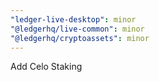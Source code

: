 ```yaml
---
"ledger-live-desktop": minor
"@ledgerhq/live-common": minor
"@ledgerhq/cryptoassets": minor
---
```


Add Celo Staking
